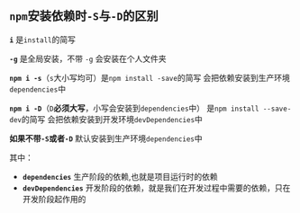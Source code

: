 ## `npm`安装依赖时`-S`与`-D`的区别

**`i`** 是`install`的简写

**`-g`** 是全局安装，不带 `-g` 会安装在个人文件夹

**`npm i -s`**（`s`大小写均可）是`npm install -save`的简写 会把依赖安装到生产环境`dependencies`中

**`npm i -D`**（`D`**必须大写**，小写会安装到`dependencies`中） 是`npm install --save-dev`的简写 会把依赖安装到开发环境`devDependencies`中

**如果不带`-S`或者`-D`** 默认安装到生产环境`dependencies`中

其中：

- **`dependencies`** 生产阶段的依赖,也就是项目运行时的依赖
- **`devDependencies`** 开发阶段的依赖，就是我们在开发过程中需要的依赖，只在开发阶段起作用的